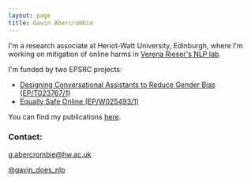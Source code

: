 ```yaml
---
layout: page
title: Gavin Abercrombie
---
```


I'm a research associate at Heriot-Watt University, Edinburgh, where I'm working on mitigation of online harms in [Verena Rieser's NLP lab](https://sites.google.com/view/nlplab/).

I'm funded by two EPSRC projects: 

- [Designing Conversational Assistants to Reduce Gender Bias (EP/T023767/1)](https://sites.google.com/view/convai-gender-bias)
- [Equally Safe Online (EP/W025493/1)](https://sites.google.com/view/equallysafeonline/home)


You can find my publications [here](https://scholar.google.com/citations?user=AHLy4VgAAAAJ&hl=en).

### Contact:

g.abercrombie@hw.ac.uk

[@gavin_does_nlp](https://twitter.com/gavin_does_nlp)
